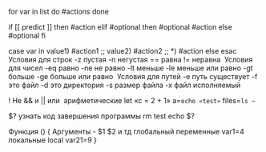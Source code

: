for var in list
do
	#actions
done

if [[ predict ]]
then
	#action
elif  #optional
then #optional
	#action
else #optional
fi  

case var in
value1)
	#action1 
	;;
value2)
	#action2
	;; *)
	#action else
esac 
Условия для строк -z пустая
-n негустая
== равна
!= неравна  Условия для чисел -eq равно
-ne не равно
-lt меньше
-le меньше или равно
-gt больше
-ge больше или равно  Условия для путей
-e путь существует
-f это файл
-d это директория
-s размер файла
-x файл исполняемый

! Не
&& и
|| или  арифметические let «c = 2 + 1»
a=`echo «test»`
files=`ls ~`

$? узнать код завершения программы
rm test
echo $? 

Функция ()
{
	Аргументы - 	$1 $2  и тд
	глобальный переменные 
	var1=4
	локальные
	local var21=9
}

